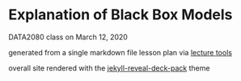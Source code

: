 # Explanation of Black Box Models

DATA2080 class on March 12, 2020

generated from a single markdown file lesson plan via [lecture tools](https://github.com/brownsarahm/lecture_tools)

overall site rendered with the [jekyll-reveal-deck-pack](https://github.com/brownsarahm/jekyll-reveal-deck-pack) theme
